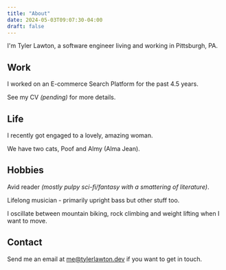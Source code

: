 ```yaml
---
title: "About"
date: 2024-05-03T09:07:30-04:00
draft: false
---
```


I'm Tyler Lawton, a software engineer living and working in Pittsburgh, PA.

## Work

I worked on an E-commerce Search Platform for the past 4.5 years.

See my CV _(pending)_ for more details.

## Life

I recently got engaged to a lovely, amazing woman.

We have two cats, Poof and Almy (Alma Jean).

## Hobbies

Avid reader _(mostly pulpy sci-fi/fantasy with a smattering of literature)_.

Lifelong musician - primarily upright bass but other stuff too.

I oscillate between mountain biking, rock climbing and weight lifting when I want to move.

## Contact

Send me an email at me@tylerlawton.dev if you want to get in touch.
